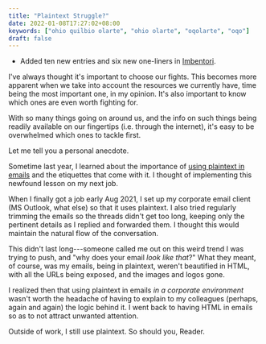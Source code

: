 ```yaml
---
title: "Plaintext Struggle?"
date: 2022-01-08T17:27:02+08:00
keywords: ["ohio quilbio olarte", "ohio olarte", "oqolarte", "oqo"]
draft: false
---
```

- Added ten new entries and six new one-liners in [Imbentori](/imbentori).

I've always thought it's important to choose our fights.
This becomes more apparent when we take into account the resources we currently
have,
time being the most important one, in my opinion.
It's also important to know which ones are even worth fighting for.

With so many things going on around us,
and the info on such things being readily available on our fingertips (i.e.
through the internet),
it's easy to be overwhelmed which ones to tackle first.

Let me tell you a personal anecdote.

Sometime last year,
I learned about the importance of [using plaintext in emails](https://useplaintext.email/)
and the etiquettes that come with it.
I thought of implementing this newfound lesson on my next job.

When I finally got a job early Aug 2021,
I set up my corporate email client (MS Outlook, what else) so that it uses plaintext.
I also tried regularly trimming the emails so the threads didn't get too long, keeping only the pertinent details as I replied and forwarded them.
I thought this would maintain the natural flow of the conversation.

This didn't last long---someone called me out on this weird trend I was trying
to push,
and "why does your email *look like that*?"
What they meant, of course, was my emails, being in plaintext,
weren't beautified in HTML, with all the URLs being exposed,
and the images and logos gone.

I realized then that using plaintext in emails *in a corporate environment*
wasn't worth the headache of having to explain to my colleagues (perhaps, again
and again)
the logic behind it.
I went back to having HTML in emails so as to not attract unwanted attention.

Outside of work, I still use plaintext.
So should you, Reader.
